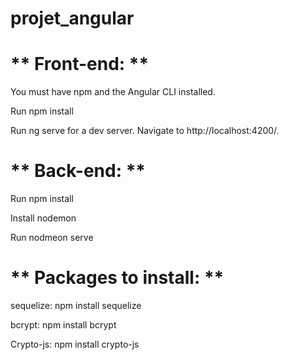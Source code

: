 # projet_angular

# ** Front-end: **

You must have npm and the Angular CLI installed.

Run npm install

Run ng serve for a dev server. Navigate to http://localhost:4200/.

# ** Back-end: **

Run npm install

Install nodemon 

Run nodmeon serve

# ** Packages to install: **

sequelize: npm install sequelize

bcrypt: npm install bcrypt

Crypto-js: npm install crypto-js


